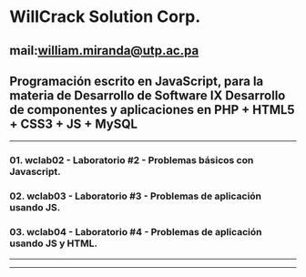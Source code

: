 # WillCrack Solution Corp.
## mail:william.miranda@utp.ac.pa

Programación escrito en JavaScript, para la materia de Desarrollo de Software IX
Desarrollo de componentes y aplicaciones en PHP + HTML5 + CSS3 + JS + MySQL
------------------------------------------------------------------------------------
____________________________________________________________________________________
### 01. wclab02 - Laboratorio #2 - Problemas básicos con Javascript.
### 02. wclab03 - Laboratorio #3 - Problemas de aplicación usando JS.
### 03. wclab04 - Laboratorio #4 - Problemas de aplicación usando JS y HTML.

____________________________________________________________________________________
------------------------------------------------------------------------------------